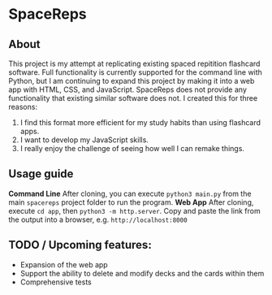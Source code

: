 # SpaceReps
## About
This project is my attempt at replicating existing spaced repitition flashcard software. Full functionality is currently supported for the command line with Python, but I am continuing to expand this project by making it into a web app with HTML, CSS, and JavaScript. SpaceReps does not provide any functionality that existing similar software does not. I created this for three reasons:
1. I find this format more efficient for my study habits than using flashcard apps.
2. I want to develop my JavaScript skills.
3. I really enjoy the challenge of seeing how well I can remake things.

## Usage guide
**Command Line**
After cloning, you can execute `python3 main.py` from the main `spacereps` project folder to run the program.
**Web App**
After cloning, execute `cd app`, then `python3 -m http.server`. Copy and paste the link from the output into a browser, e.g.
`http://localhost:8000`

## TODO / Upcoming features:
- Expansion of the web app
- Support the ability to delete and modify decks and the cards within them
- Comprehensive tests

